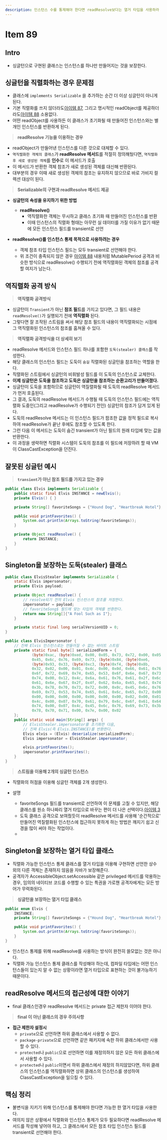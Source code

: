 ```yaml
---
description: 인스턴스 수를 통제해야 한다면 readResolve보다는 열거 타입을 사용하라
---
```


# Item 89

## Intro

- 싱글턴으로 구현된 클래스는 인스턴스를 하나만 만들어지는 것을 보장한다.

## 싱글턴을 직렬화하는 경우 문제점

- 클래스에 `implements Serializable` 을 추가하는 순간 더 이상 싱글턴이 아니게 된다.
- 기본 직렬화를 쓰지 않더라도[아이템 87](), 그리고 명시적인 readObject를 제공하더라도[아이템 88]() 소용없다.
- 어떤 readObject를 사용하든 이 클래스가 초기화될 때 만들어진 인스턴스와는 별개인 인스턴스를 반환하게 된다.

> **readResolve 기능을 이용하는 경우**

- readObject가 만들어낸 인스턴스를 다른 것으로 대체할 수 있다.
- `역직렬화한 객체의 클래스`가 **readResolve 메서드**를 적절히 정의해뒀다면, `역직렬화 후 새로 생성된 객체`를 **인수**로 이 메서드가 호출
- 이 메서드가 반환한 객체 참조가 새로 생성된 객체를 대신해 반환된다.
- 대부분의 경우 이때 새로 생성된 객체의 참조는 유지하지 않으므로 바로 가비지 컬렉션 대상이 된다.

> **Serializable의 구현과 readResolve 메서드 제공**

- **싱글턴의 속성을 유지하기 위한 방법**
	- **readResolve()**
		- 역직렬화한 객체는 무시하고 클래스 초기화 때 만들어진 인스턴스를 반환
		- 이때 인스턴스의 직렬화 형태는 아무런 실 데이터를 가질 이유가 없기 때문에 모든 인스턴스 필드를 transient로 선언

- **readResolve()를 인스턴스 통제 목적으로 사용하려는 경우**
	- 객체 참조 타입 인스턴스 필드는 모두 transient로 선언해야 한다.
	- 위 조건이 충족되지 않은 경우 [아이템 88]() 내용처럼 MutablePeriod 공격과 비슷한 방식으로 readResolve() 수행되기 전에 역직렬화된 객체의 참조를 공격할 여지가 남는다.

## 역직렬화 공격 방식

> **역직렬화 공격방식**

- 싱글턴이 `Transient`가 아닌 **참조 필드**를 가지고 있다면, 그 필드 내용은 `readResolve()`가 실행되기 전에 **역직렬화** 된다.
- 그렇다면 잘 조작된 스트림을 써서 해당 참조 필드의 내용이 역직렬화되는 시점에 그 역직렬화된 인스턴스의 참조를 훔쳐올 수 있다.

> **역직렬화 공격방식을 더 상세히 보기**

- readResolve 메서드와 인스턴스 필드 하나를 포함한 `도둑(stealer) 클래스`를 작성한다.
- 해당 클래스의 인스턴스 필드는 도둑이 `숨길` 직렬화된 싱글턴을 참조하는 역할을 한다.
- 직렬화된 스트림에서 싱글턴의 비휘발성 필드를 이 도둑의 인스턴스로 교체한다.
- **이제 싱글턴은 도둑을 참조하고 도둑은 싱글턴을 참조하는 순환고리가 만들어졌다.**
- 싱글턴이 도둑을 포함하므로 싱글턴이 역질렬화될 때 도둑의 readResolve 메서드가 먼저 호출된다.
- 그 결과, 도둑의 readResolve 메서드가 수행될 때 도둑의 인스턴스 필드에는 역직렬화 도중인(그리고 readResolve가 수행되기 전인) 싱글턴의 참조가 담겨 있게 된다.
- 도둑의 readResolve 메서드는 이 인스턴스 필드가 팜조한 값을 정적 필드로 복사하여 readResolve가 끝난 후에도 참조할 수 있도록 한다.
- 그런 다음 이 메서드는 도둑이 숨긴 transient가 아닌 필드의 원래 타입에 맞는 값을 반환한다.
- 이 과정을 생략하면 직렬화 시스템이 도둑의 참조를 이 필드에 저장하려 할 때 VM이 ClassCastException을 던진다.

## 잘못된 싱글턴 예시

> **`transient`가 아닌 참조 필드를 가지고 있는 경우**

```java
public class Elvis implements Serializable {
    public static final Elvis INSTANCE = newElvis();
    private Elvis() { }

    private String[] favoriteSongs = {"Hound Dog", "Heartbreak Hotel"};

    public void printFavorites() {
        System.out.println(Arrays.toString(favoriteSongs));
    }

    private Object readResolve() {
        return INSTANCE;
    }
}
```

## Singleton을 보장하는 도둑(stealer) 클래스

```java
public class ElvisStealer implements Serializable {
    static Elvis impersonator;
    private Elvis payload;

    private Object readResolve() {
		// resolve되기 전의 Elvis 인스턴스의 참조를 저장한다. 
        impersonator = payload;
		// favoriteSong$ 필드에 맞는 타입의 객체를 반환한다. 
        return new String[]{"A Fool Such as I"};
    }

    private static final long serialVersionUID = 0;
}
```

```java
public class ElvisImpersonator {
    // 진짜 Elvis 인스턴스로는 만들어질 수 없는 바이트 스트림
	private static final byte[] serializedForm = {
            (byte)0xac, (byte)0xed, 0x00, 0x05, 0x73, 0x72, 0x00, 0x05,
            0x45, 0x6c, 0x76, 0x69, 0x73, (byte)0x84, (byte)0xe6,
            (byte)0x93, 0x33, (byte)0xc3, (byte)0xf4, (byte)0x8b,
            0x32, 0x02, 0x00, 0x01, 0x4c, 0x00, 0x0d, 0x66, 0x61, 0x76,
            0x6f, 0x72, 0x69, 0x74, 0x65, 0x53, 0x6f, 0x6e, 0x67, 0x73,
            0x74, 0x00, 0x12, 0x4c, 0x6a, 0x61, 0x76, 0x61, 0x2f, 0x6c,
            0x61, 0x6e, 0x67, 0x2f, 0x4f, 0x62, 0x6a, 0x65, 0x63, 0x74,
            0x3b, 0x78, 0x70, 0x73, 0x72, 0x00, 0x0c, 0x45, 0x6c, 0x76,
            0x69, 0x73, 0x53, 0x74, 0x65, 0x61, 0x6c, 0x65, 0x72, 0x00,
            0x00, 0x00, 0x00, 0x00, 0x00, 0x00, 0x00, 0x02, 0x00, 0x01,
            0x4c, 0x00, 0x07, 0x70, 0x61, 0x79, 0x6c, 0x6f, 0x61, 0x64,
            0x74, 0x00, 0x07, 0x4c, 0x45, 0x6c, 0x76, 0x69, 0x73, 0x3b,
    		0x78, 0x70, 0x71, 0x00, 0x7e, 0x00, 0x02
    };
    public static void main(String[] args) {
        // ElvisStealer.impersonator를 초기화한 다음,
        // 진짜 Elvis(즉 Elvis.INSTANCE)를 반환한다.
        Elvis elvis = (Elvis) deserialize(serializedForm);
        Elvis impersonator = ElvisStealer.impersonator;

        elvis.printFavorites();
        impersonator.printFavorites();
    }
}
```

> **스트림을 이용해 2개의 싱글턴 인스턴스**

- 직렬화의 허점을 이용해 싱글턴 객체를 2개 생성한다.

- 설명
	- favoriteSongs 필드를 transient로 선언하여 이 문제를 고칠 수 있지만, 해당 클래스를 원소 하나짜리 열거 타입으로 바꾸는 편이 더 나은 선택이다.[아이템 3]()
	- 도둑 클래스 공격으로 보여줬듯이 readResolve 메서드를 사용해 '순간적으로' 만들어진 역질렬화된 인스턴스에 접근하지 못하게 하는 방법은 깨지기 쉽고 신경을 많이 써야 하는 작업이다.
	-

## Singleton을 보장하는 열거 타입 클래스

- 직렬화 가능한 인스턴스 통제 클래스를 열거 타입을 이용해 구현하면 선언한 상수 외의 다른 객체는 존재하지 않음을 자바가 보장해준다.
- 공격자가 AccessibleObject.setAccessible 같은 privileged 메서드를 악용하는 경우, 임의의 네이티브 코드를 수행할 수 있는 특권을 가로챈 공격자에게는 모든 방어가 무력화된다.

> **싱글턴을 보장하는 열거 타입 클래스**

```java
public enum Elvis {
    INSTANCE;
    private String[] favoriteSongs = {"Hound Dog", "Heartbreak Hotel"};

    public void printFavorites() {
        System.out.printtn(Arrays.toString(favoriteSongs));
    }
}
```

- 인스턴스 통제를 위해 readResolve를 사용하는 방식이 완전히 쓸모없는 것은 아니다.
- 직렬화 가능 인스턴스 통제 클래스를 작성해야 하는데, 컴파일 타임에는 어떤 인스턴스들이 있는지 알 수 없는 상황이라면 열거 타입으로 표현하는 것이 불가능하기 때문이다.

## readResolve 메서드의 접근성에 대한 이야기

- final 클래스인경우 readResolve 메서드는 private 접근 제한자 이어야 한다.

> **final 이 아닌 클래스의 경우 주의사항**

- **접근 제한자 설정시**
	- `private`으로 선언하면 하위 클래스에서 사용할 수 없다.
	- `package-private`으로 선언하면 같은 패키지에 속한 하위 클래스에서만 사용할 수 있다.
	- `protected`나 `public`으로 선언하면 이를 재정의하지 않은 모든 하위 클래스에서 사용할 수 있다.
	- `protected`나 `public`이면서 하위 클래스에서 재정의 하지않았다면, 하위 클래스의 인스턴스를 역직렬화하면 상위 클래스의 인스턴스를 생성하여 ClassCastException을 일으킬 수 있다.


## 핵심 정리

- 불변식을 지키기 위해 인스턴스를 통제해야 한다면 가능한 한 열거 타입을 사용한다.
- 여의치 않은 상황에서 직렬화와 인스턴스 통제가 모두 필요하다면 readResolve 메서드를 작성해 넣어야 하고, 그 클래스에서 모든 참조 타입 인스턴스 필드를 transient로 선언해야 한다.
